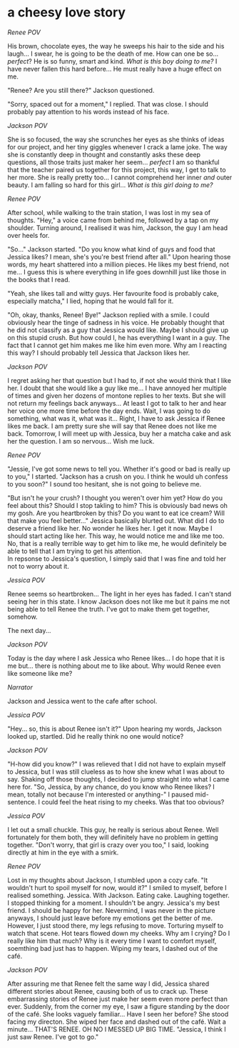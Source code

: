 # a cheesy love story 

*Renee POV* 

  His brown, chocolate eyes, the way he sweeps his hair to the side and his laugh... 
I swear, he is going to be the death of me. 
How can one be so... *perfect*? 
He is so funny, smart and kind. 
*What is this boy doing to me?* 
I have never fallen this hard before... 
He must really have a huge effect on me.


  "Renee? Are you still there?" Jackson questioned.

  "Sorry, spaced out for a moment," I replied. 
That was close. 
I should probably pay attention to his words instead of his face. 

*Jackson POV* 

  She is so focused, the way she scrunches her eyes as she thinks of ideas for our project, and her tiny giggles whenever I crack a lame joke. 
The way she is constantly deep in thought and constantly asks these deep questions,
all those traits just maker her seem... *perfect* 
I am so thankful that the teacher paired us together for this project, this way, I get to talk to her more. 
She is really pretty too... 
I cannot comprehend her inner *and* outer beauty. 
I am falling so hard for this girl... 
*What is this girl doing to me?* 

*Renee POV* 

  After school, while walking to the train station, I was lost in my sea of thoughts. 
"Hey," a voice came from behind me, followed by a tap on my shoulder. 
Turning around, I realised it was him, Jackson, the guy I am head over heels for. 

  "So..." Jackson started. "Do you know what kind of guys and food that Jessica likes? I mean, she's you're best friend after all." 
Upon hearing those words, my heart shattered into a million pieces. 
He likes my best friend, not me... 
I guess this is where everything in life goes downhill just like those in the books that I read.

  "Yeah, she likes tall and witty guys. Her favourite food is probably cake, especially matcha," I lied, hoping that he would fall for it. 

  "Oh, okay, thanks, Renee! Bye!" Jackson replied with a smile. 
I could obviously hear the tinge of sadness in his voice. 
He probably thought that he did not classify as a guy that Jessica would like. 
Maybe I should give up on this stupid crush. 
But how could I, he has everything I want in a guy. 
The fact that I cannot get him makes me like him even more. 
Why am I reacting this way? 
I should probably tell Jessica that Jackson likes her. 

*Jackson POV* 

  I regret asking her that question but I had to, if not she would think that I like her. 
I doubt that she would like a guy like me... 
I have annoyed her multiple of times and given her dozens of montone replies to her texts. 
But she will not return my feelings back anyways... 
At least I got to talk to her and hear her voice one more time before the day ends.
Wait, I was going to do something, what was it, what was it... 
Right, I have to ask Jessica if Renee likes me back. 
I am pretty sure she will say that Renee does not like me back. 
Tomorrow, I will meet up with Jessica, buy her a matcha cake and ask her the question. 
I am so nervous... Wish me luck. 

*Renee POV* 

  "Jessie, I've got some news to tell you. Whether it's good or bad is really up to you," I started. 
"Jackson has a crush on you. I think he would uh confess to you soon?" 
I sound too hesitant, she is not going to believe me. 

"But isn't he your crush? 
I thought you weren't over him yet? 
How do you feel about this? 
Should I stop takling to him? 
This is obviously bad news oh my gosh. 
Are you heartbroken by this?
Do you want to eat ice cream? 
Will that make you feel better..." Jessica basically blurted out. 
What did I do to deserve a friend like her. 
No wonder he likes her. 
I get it now. 
Maybe I should start acting like her. 
This way, he would notice me and like me too. 
No, that is a really terrible way to get him to like me, he would definitely be able to tell that I am trying to get his attention.  
In repsonse to Jessica's question, I simply said that I was fine and told her not to worry about it. 

*Jessica POV*

Renee seems so heartbroken... 
The light in her eyes has faded. I can't stand seeing her in this state.
I know Jackson does not like me but it pains me not being able to tell Renee the truth. 
I've got to make them get together, somehow.

The next day...

*Jackson POV* 

Today is the day where I ask Jessica who Renee likes... 
I do hope that it is me but... there is nothing about me to like about. Why would Renee even like someone like me?

*Narrator* 

Jackson and Jessica went to the cafe after school. 

*Jessica POV*

"Hey... so, this is about Renee isn't it?"
Upon hearing my words, Jackson looked up, startled. Did he really think no one would notice?

*Jackson POV*

"H-how did you know?"
I was relieved that I did not have to explain myself to Jessica, but I was still clueless as to how she knew what I was about to say. 
Shaking off those thoughts, I decided to jump straight into what I came here for.
"So, Jessica, by any chance, do you know who Renee likes? I mean, totally not because I'm interested or anything-" 
I paused mid-sentence.
I could feel the heat rising to my cheeks. 
Was that too obvious?

*Jessica POV*

I let out a small chuckle. 
This guy, he really is serious about Renee. 
Well fortunately for them both, they will definitely have no problem in getting together. 
"Don't worry, that girl is crazy over you too," I said, looking directly at him in the eye with a smirk.

*Renee POV*

Lost in my thoughts about Jackson, I stumbled upon a cozy cafe. 
"It wouldn't hurt to spoil myself for now, would it?"
I smiled to myself, before I realised something.
Jessica.
With Jackson.
Eating cake.
Laughing together.
I stopped thinking for a moment. 
I shouldn't be angry. 
Jessica's my best friend. 
I should be happy for her.
Nevermind, I was never in the picture anyways, I should just leave before my emotions get the better of me. 
However, I just stood there, my legs refusing to move. 
Torturing myself to watch that scene. 
Hot tears flowed down my cheeks. 
Why am I crying? 
Do I really like him that much? 
Why is it every time I want to comfort myself, soemthing bad just has to happen.
Wiping my tears, I dashed out of the café.

*Jackson POV* 

After assuring me that Renee felt the same way I did, Jessica shared different stories about Renee, causing both of us to crack up. 
These embarrassing stories of Renee just make her seem even more perfect than ever. 
Suddenly, from the corner my eye, I saw a figure standing by the door of the café. 
She looks vaguely familiar... Have I seen her before? 
She stood facing my directon. 
She wiped her face and dashed out of the café. 
Wait a minute... 
THAT'S RENEE. 
OH NO I MESSED UP BIG TIME.
"Jessica, I think I just saw Renee. I've got to go."
